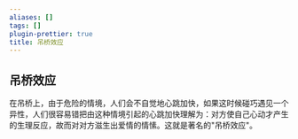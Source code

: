 ```yaml
---
aliases: []
tags: []
plugin-prettier: true
title: 吊桥效应
---
```


## 吊桥效应

在吊桥上，由于危险的情境，人们会不自觉地心跳加快，如果这时候碰巧遇见一个异性，人们很容易错把由这种情境引起的心跳加快理解为：对方使自己心动才产生的生理反应，故而对对方滋生出爱情的情愫。这就是著名的"吊桥效应"。
